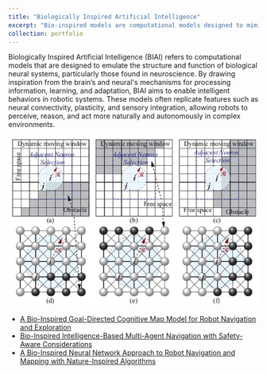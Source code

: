 ```yaml
---
title: "Biologically Inspired Artificial Intelligence"
excerpt: "Bio-inspired models are computational models designed to mimic the structure and function of neuroscience to achieve intelligent behavior in autonomous systems. <br/><img src='/images/BNN2.JPG'>"
collection: portfolio
---
```



Biologically Inspired Artificial Intelligence (BIAI) refers to computational models that are designed to emulate the structure and function of biological neural systems, particularly those found in neuroscience. By drawing inspiration from the brain’s and neural's mechanisms for processing information, learning, and adaptation, BIAI aims to enable intelligent behaviors in robotic systems. These models often replicate features such as neural connectivity, plasticity, and sensory integration, allowing robots to perceive, reason, and act more naturally and autonomously in complex environments.

<img src='/images/BNN1.JPG'>

- <a href="https://doi.org/10.1109/TCDS.2025.3552085" target="_blank">A Bio-Inspired Goal-Directed Cognitive Map Model for Robot Navigation and Exploration</a> 
- <a href="https://ieeexplore.ieee.org/document/10323440" target="_blank">Bio-Inspired Intelligence-Based Multi-Agent Navigation with Safety-Aware Considerations</a> 
- <a href="https://link.springer.com/chapter/10.1007/978-3-031-09726-3_1" target="_blank">A Bio-Inspired Neural Network Approach to Robot Navigation and Mapping with Nature-Inspired Algorithms</a> 

